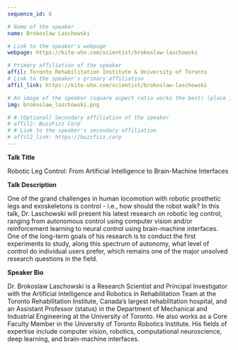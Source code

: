 ```yaml
---
sequence_id: 6

# Name of the speaker
name: Brokoslaw Laschowski

# Link to the speaker's webpage
webpage: https://kite-uhn.com/scientist/brokoslaw-laschowski

# Primary affiliation of the speaker
affil: Toronto Rehabilitation Institute & University of Toronto
# Link to the speaker's primary affiliation
affil_link: https://kite-uhn.com/scientist/brokoslaw-laschowski

# An image of the speaker (square aspect ratio works the best) (place in the `assets/img/speakers` directory)
img: brokoslaw_laschowski.png

# # (Optional) Secondary affiliation of the speaker
# affil2: BuzzFizz Corp
# # Link to the speaker's secondary affiliation 
# affil2_link: https://buzzfizz.corp
---
```


<!-- Whatever you write below will show up as the speaker's bio -->

<p><b> Talk Title </b></p>

Robotic Leg Control: From Artificial Intelligence to Brain-Machine Interfaces 

<p><b> Talk Description </b></p>

One of the grand challenges in human locomotion with robotic prosthetic legs and exoskeletons is control - i.e., how should the robot walk? In this talk, Dr. Laschowski will present his latest research on robotic leg control, ranging from autonomous control using computer vision and/or reinforcement learning to neural control using brain-machine interfaces. One of the long-term goals of his research is to conduct the first experiments to study, along this spectrum of autonomy, what level of control do individual users prefer, which remains one of the major unsolved research questions in the field.

 

<p><b> Speaker Bio </b></p>

Dr. Brokoslaw Laschowski is a Research Scientist and Principal Investigator with the Artificial Intelligence and Robotics in Rehabilitation Team at the Toronto Rehabilitation Institute, Canada’s largest rehabilitation hospital, and an Assistant Professor (status) in the Department of Mechanical and Industrial Engineering at the University of Toronto. He also works as a Core Faculty Member in the University of Toronto Robotics Institute. His fields of expertise include computer vision, robotics, computational neuroscience, deep learning, and brain-machine interfaces.

